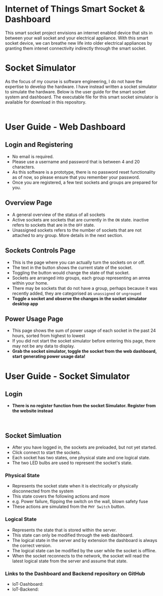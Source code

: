 # Internet of Things Smart Socket & Dashboard

This smart socket project envisions an internet enabled device that sits in between your wall socket and your electrical appliance. With this smart socket device, we can breathe new life into older electrical appliances by granting them intenet connectivity indirectly through the smart socket. 

# Socket Simulator
As the focus of my course is software engineering, I do not have the expertise to develop the hardware. I have instead written a socket simulator to simulate the hardware. Below is the user guide for the smart socket system and dashboard. The executable file for this smart socket simulator is available for download in this repository.<br/>
<br/>
# User Guide - Web Dashboard
## Login and Registering
- No email is required.
- Please use a username and password that is between 4 and 20 characters. 
- As this software is a prototype, there is no password reset functionality as of now, so please ensure that you remember your password.
- Once you are registered, a few test sockets and groups are prepared for you.

## Overview Page
- A general overview of the status of all sockets
- Active sockets are sockets that are currently in the ```ON``` state. inactive refers to sockets that are in the ```OFF``` state.
- Unassigned sockets refers to the number of sockets that are not attached to any group. More details in the next section.

## Sockets Controls Page
- This is the page where you can actually turn the sockets on or off. 
- The text in the button shows the current state of the socket.
- Toggling the button would change the state of that socket.
- Sockets are arranged into groups, each group representing an anrea within your home.
- There may be sockets that do not have a group, perhaps because it was recently added, they are categorised as ```unassigned``` or ```ungrouped```
- **Toggle a socket and observe the changes in the socket simulator desktop app**

## Power Usage Page
- This page shows the sum of power usage of each socket in the past 24 hours, sorted from highest to lowest
- If you did not start the socket simulator before entering this page, there may not be any data to display. 
- **Grab the socket simulator, toggle the socket from the web dashboard, start generating power usage data!**

# User Guide - Socket Simulator
## Login
- **There is no register function from the socket Simulator. Register from the website instead**
<br/>

## Socket Simluation
- After you have logged in, the sockets are preloaded, but not yet started.
- Click connect to start the sockets.
- Each socket has two states, one physical state and one logical state.
- The two LED bulbs are used to represent the socket's state. 

### Physical State
- Represents the socket state when it is electrically or physically disconnected from the system
- This state covers the following actions and more
- e.g. Power failure, flipping the switch on the wall, blown safety fuse
- These actions are simulated from the ```PHY Switch``` button. 

### Logical State
- Represents the state that is stored within the server.
- This state can only be modified through the web dashboard.
- The logical state in the server and by extension the dashboard is always the correct version.
- The logical state can be modified by the user while the socket is offline.
- When the socket reconnects to the network, the socket will read the latest logical state from the server and assume that state.

### Links to the Dashboard and Backend repository on GitHub
- IoT-Dashboard:
- IoT-Backend:
